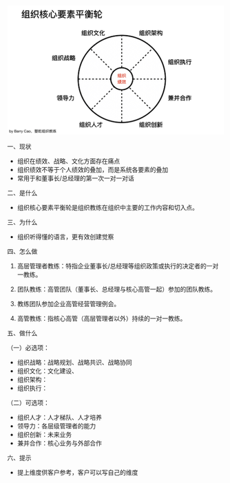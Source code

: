 
![](media/15792274858842.jpeg)

一、现状

- 组织在绩效、战略、文化方面存在痛点
- 组织绩效不等于个人绩效的叠加，而是系统各要素的叠加
- 常用于和董事长/总经理的第一次一对一对话

二、是什么

- 组织核心要素平衡轮是组织教练在组织中主要的工作内容和切入点。

三、为什么

- 组织听得懂的语言，更有效创建觉察

四、怎么做

1. 高层管理者教练：特指企业董事长/总经理等组织政策或执行的决定者的一对一教练。

1. 团队教练：高管团队（董事长、总经理与核心高管一起）参加的团队教练。

1. 教练团队参加企业高管经营管理例会。

1. 高管教练：指核心高管（高层管理者以外）持续的一对一教练。

五、做什么

（一）必选项：

- 组织战略：战略规划、战略共识、战略协同
- 组织文化：文化建设、
- 组织架构：
- 组织执行：

（二）可选项：

- 组织人才：人才梯队、人才培养
- 领导力：各层级管理者的能力
- 组织创新：未来业务
- 兼并合作：核心业务与外部合作

六、提示

- 提上维度供客户参考，客户可以写自己的维度